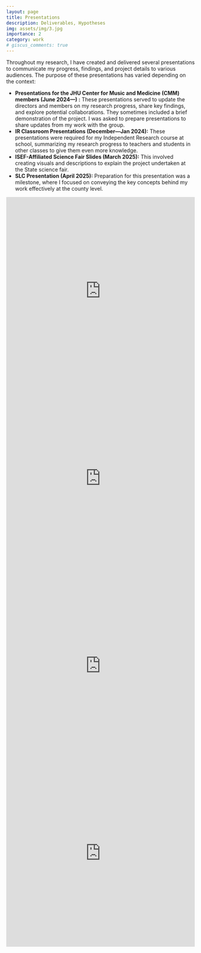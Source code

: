 ```yaml
---
layout: page
title: Presentations
description: Deliverables, Hypotheses
img: assets/img/3.jpg
importance: 2
category: work
# giscus_comments: true
---
```


Throughout my research, I have created and delivered several presentations to communicate my progress, findings, and project details to various audiences. The purpose of these presentations has varied depending on the context:

- **Presentations for the JHU Center for Music and Medicine (CMM) members (June 2024—) :** These presentations served to update the directors and members on my research progress, share key findings, and explore potential collaborations. They sometimes included a brief demonstration of the project. I was asked to prepare presentations to share updates from my work with the group.
- **IR Classroom Presentations (December—Jan 2024):** These presentations were required for my Independent Research course at school, summarizing my research progress to teachers and students in other classes to give them even more knowledge.
- **ISEF-Affiliated Science Fair Slides (March 2025):** This involved creating visuals and descriptions to explain the project undertaken at the State science fair.
- **SLC Presentation (April 2025):** Preparation for this presentation was a milestone, where I focused on conveying the key concepts behind my work effectively at the county level.

<iframe src="https://advikmrai.github.io/ir-portfolio/assets/pdf/HypSlides.pdf" width="100%" height="500px" style="border:none;"></iframe>
<iframe src="https://advikmrai.github.io/ir-portfolio/assets/pdf/ProgressSlides.pdf" width="100%" height="500px" style="border:none;"></iframe>
<iframe src="https://advikmrai.github.io/ir-portfolio/assets/pdf/ISEFSlides.pdf" width="100%" height="500px" style="border:none;"></iframe>
<iframe src="https://advikmrai.github.io/ir-portfolio/assets/pdf/SLCSlides.pdf" width="100%" height="500px" style="border:none;"></iframe>